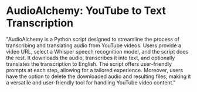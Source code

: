 # AudioAlchemy: YouTube to Text Transcription

"AudioAlchemy is a Python script designed to streamline the process of transcribing and translating audio from YouTube videos. Users provide a video URL, select a Whisper speech recognition model, and the script does the rest. It downloads the audio, transcribes it into text, and optionally translates the transcription to English. The script offers user-friendly prompts at each step, allowing for a tailored experience. Moreover, users have the option to delete the downloaded audio and resulting files, making it a versatile and user-friendly tool for handling YouTube video content."
